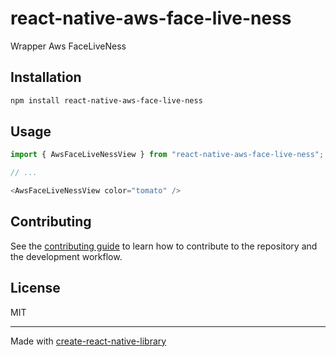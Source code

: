 # react-native-aws-face-live-ness

Wrapper Aws FaceLiveNess

## Installation

```sh
npm install react-native-aws-face-live-ness
```

## Usage

```js
import { AwsFaceLiveNessView } from "react-native-aws-face-live-ness";

// ...

<AwsFaceLiveNessView color="tomato" />
```

## Contributing

See the [contributing guide](CONTRIBUTING.md) to learn how to contribute to the repository and the development workflow.

## License

MIT

---

Made with [create-react-native-library](https://github.com/callstack/react-native-builder-bob)
